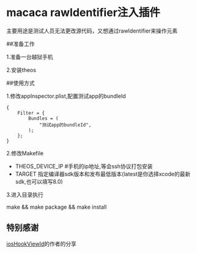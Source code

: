 # macaca rawIdentifier注入插件

主要用途是测试人员无法更改源代码，又想通过rawIdentifier来操作元素

##准备工作

1.准备一台越狱手机

2.安装theos

##使用方式

1.修改appInspector.plist,配置测试app的bundleId

```
{
	Filter = {
		Bundles = (
			"测试app的bundleId",
		);
	};
}
```

2.修改Makefile

- THEOS_DEVICE_IP  #手机的ip地址,等会ssh协议打包安装
- TARGET 指定编译器sdk版本和发布最低版本(latest是你选择xcode的最新sdk,也可以填写8.0)

3.进入目录执行

make && make package && make install


## 特别感谢
[iosHookViewId](https://github.com/Yinxl/iosHookViewId)的作者的分享

